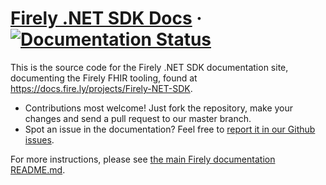 # [Firely .NET SDK Docs](https://docs.fire.ly/projects/firely-net-sdk) &middot; [![Documentation Status](https://readthedocs.org/projects/firely-docs-firely-net-sdk/badge/?version=latest)](https://docs.fire.ly/projects/firely-net-sdk?badge=latest)

This is the source code for the Firely .NET SDK documentation site, documenting the Firely FHIR tooling, found at https://docs.fire.ly/projects/Firely-NET-SDK.

* Contributions most welcome! Just fork the repository, make your changes and send a pull request to our master branch.
* Spot an issue in the documentation? Feel free to [report it in our Github issues](https://github.com/FirelyTeam/firely-docs-firely-net-sdk/issues).

For more instructions, please see [the main Firely documentation README.md](https://github.com/FirelyTeam/firely-docs).
